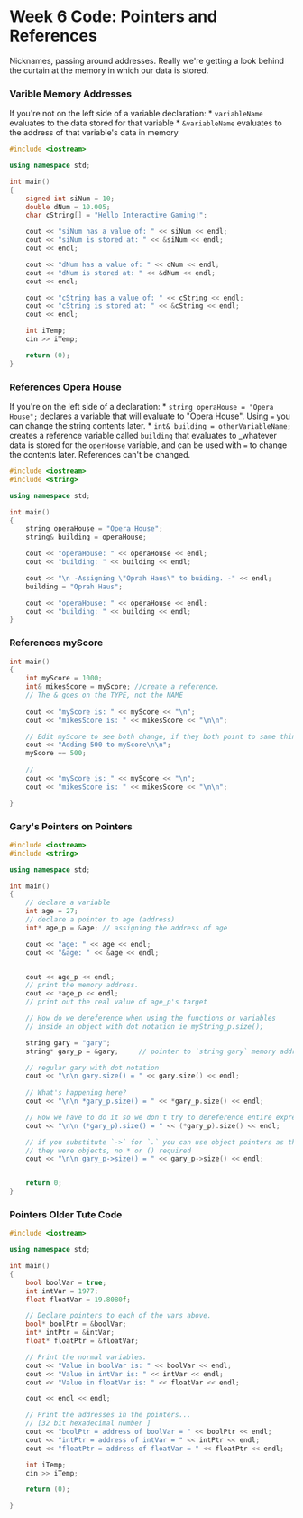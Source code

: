 # Week 6 Code: Pointers and References

Nicknames, passing around addresses. Really we're getting a look behind the curtain at the memory in which our data is stored.

### Varible Memory Addresses

If you're not on the left side of a variable declaration:
    * `variableName` evaluates to the data stored for that variable
    * `&variableName` evaluates to the address of that variable's data in memory

```cpp
#include <iostream>

using namespace std;

int main()
{
    signed int siNum = 10;
    double dNum = 10.005;
    char cString[] = "Hello Interactive Gaming!";

    cout << "siNum has a value of: " << siNum << endl;
    cout << "siNum is stored at: " << &siNum << endl;
    cout << endl;

    cout << "dNum has a value of: " << dNum << endl;
    cout << "dNum is stored at: " << &dNum << endl;
    cout << endl;

    cout << "cString has a value of: " << cString << endl;
    cout << "cString is stored at: " << &cString << endl;
    cout << endl;

    int iTemp;
    cin >> iTemp;

    return (0);
}
```

### References Opera House

If you're on the left side of a declaration:
    * `string operaHouse = "Opera House";` declares a variable that will evaluate to "Opera House". Using `=` you can change the string contents later.
    * `int& building = otherVariableName;` creates a reference variable called `building` that evaluates to _whatever data is stored for the `operHouse` variable, and can be used with `=` to change the contents later.
References can't be changed.

```cpp
#include <iostream>
#include <string>

using namespace std;

int main()
{
    string operaHouse = "Opera House"; 
    string& building = operaHouse;

    cout << "operaHouse: " << operaHouse << endl;
    cout << "building: " << building << endl;

    cout << "\n -Assigning \"Oprah Haus\" to buiding. -" << endl;
    building = "Oprah Haus";

    cout << "operaHouse: " << operaHouse << endl;
    cout << "building: " << building << endl;
}
```

### References myScore

```cpp
int main()
{
	int myScore = 1000;
	int& mikesScore = myScore; //create a reference. 
	// The & goes on the TYPE, not the NAME
	
	cout << "myScore is: " << myScore << "\n";
	cout << "mikesScore is: " << mikesScore << "\n\n";

	// Edit myScore to see both change, if they both point to same thing.
	cout << "Adding 500 to myScore\n\n";
    myScore += 500;						 
	
	// 
	cout << "myScore is: " << myScore << "\n";
	cout << "mikesScore is: " << mikesScore << "\n\n";

}
```

### Gary's Pointers on Pointers

```cpp
#include <iostream>
#include <string>

using namespace std;

int main()
{
	// declare a variable
	int age = 27;
	// declare a pointer to age (address)
	int* age_p = &age; // assigning the address of age

	cout << "age: " << age << endl;
	cout << "&age: " << &age << endl;


	cout << age_p << endl;
	// print the memory address.
	cout << *age_p << endl;
	// print out the real value of age_p's target

    // How do we dereference when using the functions or variables
    // inside an object with dot notation ie myString_p.size();

	string gary = "gary";
	string* gary_p = &gary;     // pointer to `string gary` memory address

    // regular gary with dot notation
	cout << "\n\n gary.size() = " << gary.size() << endl;
    
    // What's happening here?
    cout << "\n\n *gary_p.size() = " << *gary_p.size() << endl;

    // How we have to do it so we don't try to dereference entire expression
	cout << "\n\n (*gary_p).size() = " << (*gary_p).size() << endl;

    // if you substitute `->` for `.` you can use object pointers as though
    // they were objects, no * or () required
	cout << "\n\n gary_p->size() = " << gary_p->size() << endl;


	return 0;
}
```

### Pointers Older Tute Code

```cpp
#include <iostream>

using namespace std;

int main()
{
    bool boolVar = true;
    int intVar = 1977;
    float floatVar = 19.8080f;

    // Declare pointers to each of the vars above.
    bool* boolPtr = &boolVar;
    int* intPtr = &intVar;
    float* floatPtr = &floatVar;

    // Print the normal variables.
    cout << "Value in boolVar is: " << boolVar << endl;
    cout << "Value in intVar is: " << intVar << endl;
    cout << "Value in floatVar is: " << floatVar << endl;

    cout << endl << endl;

    // Print the addresses in the pointers...
    // [32 bit hexadecimal number ]
    cout << "boolPtr = address of boolVar = " << boolPtr << endl;
    cout << "intPtr = address of intVar = " << intPtr << endl;
    cout << "floatPtr = address of floatVar = " << floatPtr << endl;

    int iTemp;
    cin >> iTemp;

    return (0);

}

```